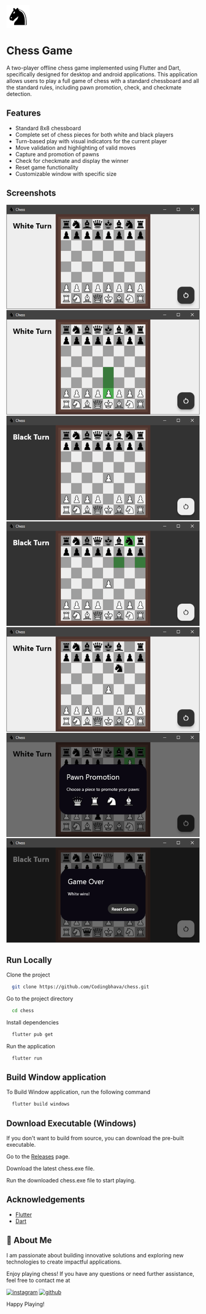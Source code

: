 
![Logo](./assets/black_knight.png)


# Chess Game

A two-player offline chess game implemented using Flutter and Dart, specifically designed for desktop and android applications. This application allows users to play a full game of chess with a standard chessboard and all the standard rules, including pawn promotion, check, and checkmate detection.

## Features

- Standard 8x8 chessboard
- Complete set of chess pieces for both white and black players
- Turn-based play with visual indicators for the current player
- Move validation and highlighting of valid moves
- Capture and promotion of pawns
- Check for checkmate and display the winner
- Reset game functionality
- Customizable window with specific size 


## Screenshots

![1](./assets/1.png)
![2](./assets/2.png)
![3](./assets/3.png)
![4](./assets/4.png)
![5](./assets/5.png)
![6](./assets/6.png)
![7](./assets/7.png)

## Run Locally

Clone the project

```bash
  git clone https://github.com/Codingbhava/chess.git
```

Go to the project directory

```bash
  cd chess
```

Install dependencies

```bash
  flutter pub get
```

Run the application

```bash
  flutter run
```


## Build Window application

To Build Window application, run the following command

```bash
  flutter build windows
```


## Download Executable (Windows)


If you don't want to build from source, you can download the pre-built executable.

Go to the [Releases](https://github.com/Codingbhava/chess/releases) page.

Download the latest chess.exe file.

Run the downloaded chess.exe file to start playing.
## Acknowledgements

 - [Flutter](https://flutter.dev/)
 - [Dart](https://dart.dev/)
 

## 🚀 About Me
I am passionate about building innovative solutions and exploring new technologies to create impactful applications.

Enjoy playing chess! If you have any questions or need further assistance, feel free to contact me at 

[![instagram](https://img.shields.io/badge/instagram-E4405F?style=for-the-badge&logo=instagram&logoColor=white&labelColor=833AB4&labelColor=FD1D1D&labelColor=F77737)](https://Instagram.com/codingbhava)
[![github](https://img.shields.io/badge/github-000?style=for-the-badge&logo=github&logoColor=white)](https://github.com/Codingbhava)

Happy Playing!